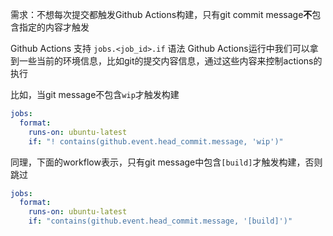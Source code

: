 需求：不想每次提交都触发Github Actions构建，只有git commit message**不**包含指定的内容才触发

Github Actions 支持 `jobs.<job_id>.if` 语法
Github Actions运行中我们可以拿到一些当前的环境信息，比如git的提交内容信息，通过这些内容来控制actions的执行

比如，当git message不包含`wip`才触发构建
```yaml
jobs:
  format:
    runs-on: ubuntu-latest
    if: "! contains(github.event.head_commit.message, 'wip')"
```

同理，下面的workflow表示，只有git message中包含`[build]`才触发构建，否则跳过

```yaml
jobs:
  format:
    runs-on: ubuntu-latest
    if: "contains(github.event.head_commit.message, '[build]')"
```
